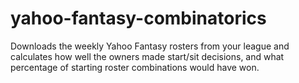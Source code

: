 # yahoo-fantasy-combinatorics

Downloads the weekly Yahoo Fantasy rosters from your league and calculates how well the owners made start/sit decisions, and what percentage of starting roster combinations would have won.
